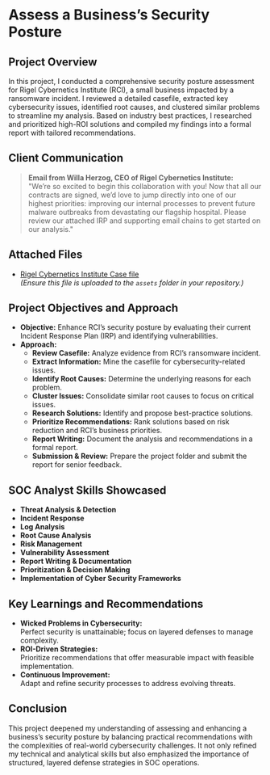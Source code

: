 # Assess a Business’s Security Posture

## Project Overview

In this project, I conducted a comprehensive security posture assessment for Rigel Cybernetics Institute (RCI), a small business impacted by a ransomware incident. I reviewed a detailed casefile, extracted key cybersecurity issues, identified root causes, and clustered similar problems to streamline my analysis. Based on industry best practices, I researched and prioritized high-ROI solutions and compiled my findings into a formal report with tailored recommendations.

## Client Communication

> **Email from Willa Herzog, CEO of Rigel Cybernetics Institute:**  
> "We’re so excited to begin this collaboration with you! Now that all our contracts are signed, we’d love to jump directly into one of our highest priorities: improving our internal processes to prevent future malware outbreaks from devastating our flagship hospital. Please review our attached IRP and supporting email chains to get started on our analysis."

## Attached Files

- [Rigel Cybernetics Institute Case file](projects/assets/rigel-case.pdf)  
  *(Ensure this file is uploaded to the `assets` folder in your repository.)*

## Project Objectives and Approach

- **Objective:** Enhance RCI’s security posture by evaluating their current Incident Response Plan (IRP) and identifying vulnerabilities.
- **Approach:**
  - **Review Casefile:** Analyze evidence from RCI’s ransomware incident.
  - **Extract Information:** Mine the casefile for cybersecurity-related issues.
  - **Identify Root Causes:** Determine the underlying reasons for each problem.
  - **Cluster Issues:** Consolidate similar root causes to focus on critical issues.
  - **Research Solutions:** Identify and propose best-practice solutions.
  - **Prioritize Recommendations:** Rank solutions based on risk reduction and RCI’s business priorities.
  - **Report Writing:** Document the analysis and recommendations in a formal report.
  - **Submission & Review:** Prepare the project folder and submit the report for senior feedback.

## SOC Analyst Skills Showcased

- **Threat Analysis & Detection**
- **Incident Response**
- **Log Analysis**
- **Root Cause Analysis**
- **Risk Management**
- **Vulnerability Assessment**
- **Report Writing & Documentation**
- **Prioritization & Decision Making**
- **Implementation of Cyber Security Frameworks**

## Key Learnings and Recommendations

- **Wicked Problems in Cybersecurity:**  
  Perfect security is unattainable; focus on layered defenses to manage complexity.
- **ROI-Driven Strategies:**  
  Prioritize recommendations that offer measurable impact with feasible implementation.
- **Continuous Improvement:**  
  Adapt and refine security processes to address evolving threats.

## Conclusion

This project deepened my understanding of assessing and enhancing a business’s security posture by balancing practical recommendations with the complexities of real-world cybersecurity challenges. It not only refined my technical and analytical skills but also emphasized the importance of structured, layered defense strategies in SOC operations.
